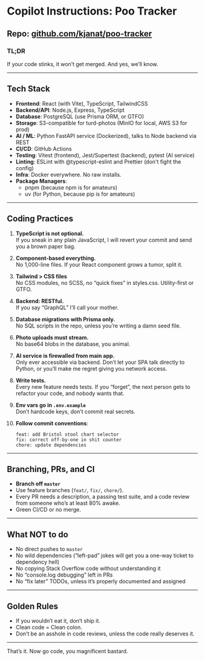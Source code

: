 # Copilot Instructions: Poo Tracker

## Repo: [github.com/kjanat/poo-tracker](https://github.com/kjanat/poo-tracker)

### TL;DR

If your code stinks, it won’t get merged. And yes, we’ll know.

---

## Tech Stack

- **Frontend**: React (with Vite), TypeScript, TailwindCSS
- **Backend/API**: Node.js, Express, TypeScript
- **Database**: PostgreSQL (use Prisma ORM, or GTFO)
- **Storage**: S3-compatible for turd-photos (MinIO for local, AWS S3 for prod)
- **AI / ML**: Python FastAPI service (Dockerized), talks to Node backend via REST
- **CI/CD**: GitHub Actions
- **Testing**: Vitest (frontend), Jest/Supertest (backend), pytest (AI service)
- **Linting**: ESLint with @typescript-eslint and Prettier (don't fight the config)
- **Infra**: Docker everywhere. No raw installs.
- **Package Managers**:
  - pnpm (because npm is for amateurs)
  - uv (for Python, because pip is for amateurs)

---

## Coding Practices

1. **TypeScript is not optional.**  
   If you sneak in any plain JavaScript, I will revert your commit and send you a brown paper bag.
2. **Component-based everything.**  
   No 1,000-line files. If your React component grows a tumor, split it.
3. **Tailwind > CSS files**  
   No CSS modules, no SCSS, no “quick fixes” in styles.css. Utility-first or GTFO.
4. **Backend: RESTful.**  
   If you say “GraphQL” I’ll call your mother.
5. **Database migrations with Prisma only.**  
   No SQL scripts in the repo, unless you’re writing a damn seed file.
6. **Photo uploads must stream.**  
   No base64 blobs in the database, you animal.
7. **AI service is firewalled from main app.**  
   Only ever accessible via backend. Don’t let your SPA talk directly to Python, or you’ll make me regret giving you network access.
8. **Write tests.**  
   Every new feature needs tests. If you “forget”, the next person gets to refactor your code, and nobody wants that.
9. **Env vars go in `.env.example`**  
   Don’t hardcode keys, don’t commit real secrets.
10. **Follow commit conventions**:

    ```
    feat: add Bristol stool chart selector
    fix: correct off-by-one in shit counter
    chore: update dependencies
    ```

---

## Branching, PRs, and CI

- **Branch off `master`**
- Use feature branches (`feat/`, `fix/`, `chore/`).
- Every PR needs a description, a passing test suite, and a code review from someone who’s at least 80% awake.
- Green CI/CD or no merge.

---

## What NOT to do

- No direct pushes to `master`
- No wild dependencies (“left-pad” jokes will get you a one-way ticket to dependency hell)
- No copying Stack Overflow code without understanding it
- No “console.log debugging” left in PRs
- No “fix later” TODOs, unless it’s properly documented and assigned

---

## Golden Rules

- If you wouldn’t eat it, don’t ship it.
- Clean code = Clean colon.
- Don’t be an asshole in code reviews, unless the code really deserves it.

---

That’s it. Now go code, you magnificent bastard.
